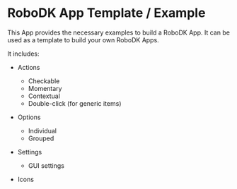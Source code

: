 RoboDK App Template / Example
=================================

This App provides the necessary examples to build a RoboDK App.
It can be used as a template to build your own RoboDK Apps.

It includes:

* Actions
    * Checkable
    * Momentary
    * Contextual
    * Double-click (for generic items)

* Options
    * Individual
    * Grouped

* Settings
    * GUI settings

* Icons
